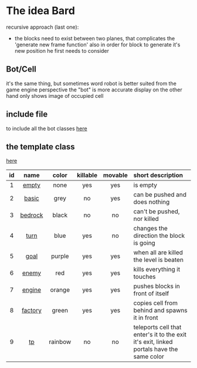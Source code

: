 # The idea Bard  

recursive approach (last one): 
 -  the blocks need to exist between two planes, that complicates the 'generate new frame function' also in order for block to generate it's new position he first needs to consider   

## Bot/Cell
it's the same thing, but sometimes word robot is better suited 
from the game engine perspective the "bot" is more accurate 
display on the other hand only shows image of occupied cell   

## include file 
to include all the bot classes 
[here](bots_main.h)

## the template class 
[here](bot.h)

| id | name                 | color | killable | movable | short description | 
|:---:| :---:                | :---: | :---:    | :---:   | :--- |
| 1  | [empty](empty.h)     | none  | yes | yes | is empty | 
| 2  | [basic](basic.h)     | grey  | no  | yes | can be pushed and does nothing |
| 3  | [bedrock](bedrock.h) | black | no  | no  | can't be pushed, nor killed |
| 4  | [turn](turn.h)       | blue  | yes | no  | changes the direction the block is going | 
| 5  | [goal](goal.h)       | purple| yes | yes | when all are killed the level is beaten | 
| 6  | [enemy](enemy.h)     | red   | yes | yes | kills everything it touches | 
| 7  | [engine](engine.h)   | orange| yes | yes | pushes blocks in front of itself | 
| 8  | [factory](factory.h) | green | yes | yes | copies cell from behind and spawns it in front|
| 9  | [tp](tp.h)           | rainbow | no | no | teleports cell that enter's it to the exit it's exit, linked portals have the same color |
 
